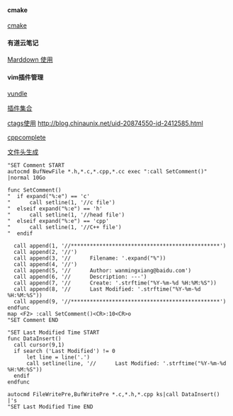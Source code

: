 #### cmake
[cmake](http://www.cnblogs.com/binbinjx/p/5626916.html)
#### 有道云笔记 
[Marddown 使用](http://www.jianshu.com/p/1561ce3817fc)

#### vim插件管理
[vundle](http://blog.chinaunix.net/uid-12845622-id-3151378.html)

[插件集合](http://blog.csdn.net/namecyf/article/details/7787479)


[ctags使用](http://blog.csdn.net/gangyanliang/article/details/6889860)
http://blog.chinaunix.net/uid-20874550-id-2412585.html


[cppcomplete](http://blog.csdn.net/duguteng/article/details/7417181)

[文件头生成](http://www.cnblogs.com/OneFri/p/6077326.html)



```
"SET Comment START
autocmd BufNewFile *.h,*.c,*.cpp,*.cc exec ":call SetComment()" |normal 10Go

func SetComment()
"  if expand("%:e") == 'c'
"      call setline(1, '//c file')
"  elseif expand("%:e") == 'h'
"      call setline(1, '//head file')
"  elseif expand("%:e") == 'cpp'
"      call setline(1, '//C++ file')
"  endif

  call append(1, '//***********************************************')
  call append(2, '//')
  call append(3, '//      Filename: '.expand("%"))
  call append(4, '//')
  call append(5, '//      Author: wanmingxiang@baidu.com')
  call append(6, '//      Description: ---')
  call append(7, '//      Create: '.strftime("%Y-%m-%d %H:%M:%S"))
  call append(8, '//      Last Modified: '.strftime("%Y-%m-%d %H:%M:%S"))
  call append(9, '//***********************************************')
endfunc
map <F2> :call SetComment()<CR>:10<CR>o
"SET Comment END

"SET Last Modified Time START
func DataInsert()
  call cursor(9,1)
  if search ('Last Modified') != 0
      let line = line('.')
      call setline(line, '//      Last Modified: '.strftime("%Y-%m-%d %H:%M:%S"))
  endif
endfunc

autocmd FileWritePre,BufWritePre *.c,*.h,*.cpp ks|call DataInsert() |'s
"SET Last Modified Time END
```

